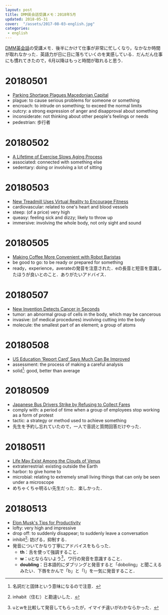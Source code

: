 ```yaml
---
layout: post
title: DMM英会話受講メモ：2018年5月
updated: 2018-05-31
cover:  "/assets/2017-08-03-english.jpg"
categories:
 - english
---
```


[DMM英会話](http://eikaiwa.dmm.com/)の受講メモ．後半にかけて仕事が非常に忙しくなり，なかなか時間が取れなかった．英語力が日に日に落ちていくのを実感している．だんだん仕事にも慣れてきたので，6月以降はもっと時間が取れると思う．

# 20180501

- [Parking Shortage Plagues Macedonian Capital](https://app.eikaiwa.dmm.com/daily-news/article/parking-shortage-plagues-macedonian-capital/Jz27dElbEeilcdOxPuMyZg)
- plague: to cause serious problems for someone or something
- encroach: to intrude on something; to exceed the normal limits
- outcry: a strong expression of anger and disapproval about something
- inconsiderate: not thinking about other people's feelings or needs
- pedestrian: 歩行者

# 20180502

- [A Lifetime of Exercise Slows Aging Process](https://app.eikaiwa.dmm.com/daily-news/article/a-lifetime-of-exercise-slows-aging-process/QnT9DkeiEeimNN8sih9WnQ)
- associated: connected with something else
- sedentary: doing or involving a lot of sitting

# 20180503

- [New Treadmill Uses Virtual Reality to Encourage Fitness](https://app.eikaiwa.dmm.com/daily-news/article/new-treadmill-uses-virtual-reality-to-encourage-fitness/iQqmhDvfEeicOauE8rVwog)
- cardiovascular: related to one's heart and blood vessels
- steep: (of a price) very high
- queasy: feeling sick and dizzy; likely to throw up
- immersive: involving the whole body, not only sight and sound

# 20180505

- [Making Coffee More Convenient with Robot Baristas](https://app.eikaiwa.dmm.com/daily-news/article/making-coffee-more-convenient-with-robot-baristas/pVS-wEkrEeiLtdtm-6218A)
- be good to go: to be ready or prepared for something
- ready，experience，averateの発音を注意された．eの長音と短音を意識したほうが良いとのこと．ありがたいアドバイス．

# 20180507

- [New Invention Detects Cancer in Seconds](https://app.eikaiwa.dmm.com/daily-news/article/new-invention-detects-cancer-in-seconds/xTZ9ZEItEei1Sd9cm5dlEw)
- tumor: an abnormal group of cells in the body, which may be cancerous
- invasive: (of medical procedures) involving cutting into the body
- molecule: the smallest part of an element; a group of atoms

# 20180508

- [US Education ‘Report Card’ Says Much Can Be Improved](https://app.eikaiwa.dmm.com/daily-news/article/us-education-report-card-says-much-can-be-improved/gD-FCkLoEeijwGtudd-0tw)
- assessment: the process of making a careful analysis
- solid[^solid]: good, better than average

[^solid]: 名詞だと固体という意味になるので注意．

# 20180509

- [Japanese Bus Drivers Strike by Refusing to Collect Fares](https://app.eikaiwa.dmm.com/daily-news/article/japanese-bus-drivers-strike-by-refusing-to-collect-fares/MgXr5k7vEeizVrsjnTWdXA)
- comply with: a period of time when a group of employees stop working as a form of protest
- tactic: a strategy or method used to achieve something
- 先生を予約し忘れていたので，一人で音読と質問回答だけやった．

# 20180511

- [Life May Exist Among the Clouds of Venus](https://app.eikaiwa.dmm.com/daily-news/article/life-may-exist-among-the-clouds-of-venus/reSOBDl7EeiulptgC8mmWQ)
- extraterrestrial: existing outside the Earth
- harbor: to give home to
- microbial: relating to extremely small living things that can only be seen under a microscope
- めちゃくちゃ明るい先生だった．楽しかった．

# 20180513

- [Elon Musk's Tips for Productivity](https://app.eikaiwa.dmm.com/daily-news/article/elon-musks-tips-for-productivity/WyPuDEkNEeijw0tDiOVkhA)
- lofty: very high and impressive
- drop off: to suddenly disappear; to suddenly leave a conversation
- inhibit[^inhibit]: 妨げる，抑制する．
- 発音についてかなり丁寧にアドバイスをもらった．
    - **th**：舌を使って強調すること．
    - **w**：uとならないよう[^uandw]，ワ行の発音を意識すること．
    - **doubling**：日本語的にダブリングと発音すると「doboling」と聞こえるみたい．下唇をかんで「b」と「l」を一気に発音すること．

[^inhibit]: inhabit（住む）と勘違いした．

[^uandw]: uとwを比較して発音してもらったが，イマイチ違いがわかならかった．

